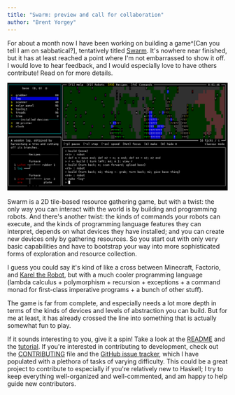 ```yaml
---
title: "Swarm: preview and call for collaboration"
author: "Brent Yorgey"
---
```


For about a month now I have been working on building a game^[Can you
tell I am on sabbatical?], tentatively titled
[Swarm](https://github.com/swarm-game/swarm).  It's nowhere near
finished, but it has at least reached a point where I'm not
embarrassed to show it off.  I would love to hear feedback, and I
would especially love to have others contribute!  Read on for more
details.

[![](/images/log.png)](https://github.com/swarm-game/swarm)

Swarm is a 2D tile-based resource gathering game, but with a twist:
the only way you can interact with the world is by building and
programming robots.  And there's another twist: the kinds of commands
your robots can execute, and the kinds of programming language
features they can interpret, depends on what devices they have
installed; and you can create new devices only by gathering resources.
So you start out with only very basic capabilities and have to
bootstrap your way into more sophisticated forms of exploration and
resource collection.

I guess you could say it's kind of like a cross between Minecraft,
Factorio, and [Karel the
Robot](https://en.wikipedia.org/wiki/Karel_(programming_language)),
but with a much cooler programming language (lambda calculus +
polymorphism + recursion + exceptions + a command monad for
first-class imperative programs + a bunch of other stuff).

The game is far from complete, and especially needs a lot more depth
in terms of the kinds of devices and levels of abstraction you can
build.  But for me at least, it has already crossed the line into
something that is actually somewhat fun to play.

If it sounds interesting to you, give it a spin!  Take a look at the
[README](https://github.com/swarm-game/swarm/blob/main/README.md) and the
[tutorial](https://github.com/swarm-game/swarm/blob/main/TUTORIAL.md).
If you're interested in contributing to development, check out the
[CONTRIBUTING](https://github.com/swarm-game/swarm/blob/main/CONTRIBUTING.md)
file and the [GitHub issue
tracker](https://github.com/swarm-game/swarm/issues), which I have
populated with a plethora of tasks of varying difficulty.  This could
be a great project to contribute to especially if you're relatively
new to Haskell; I try to keep everything well-organized and
well-commented, and am happy to help guide new contributors.
